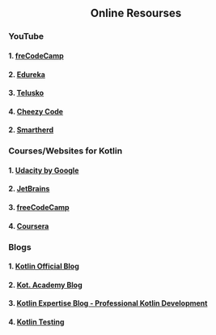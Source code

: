 <h2 align="center">Online Resourses</h2>
<h3>YouTube</h3>
<h4> 1. <a href="https://www.youtube.com/watch?v=F9UC9DY-vIU "> freCodeCamp</a></h4>
<h4> 2. <a href="https://www.youtube.com/watch?v=OMxeOiPwAcQ "> Edureka</a></h4>
<h4> 3. <a href="https://www.youtube.com/watch?v=Org0vh-VSgA&list=PLsyeobzWxl7rooJFZhc3qPLwVROovGCfh "> Telusko</a></h4>
<h4> 4. <a href="https://www.youtube.com/watch?v=NosAkIKgA4Y&list=PLRKyZvuMYSIMW3-rSOGCkPlO1z_IYJy3G "> Cheezy Code</a></h4>
<h4> 2. <a href="https://www.youtube.com/watch?v=VEqhzCFmEQI&list=PLlxmoA0rQ-LwgK1JsnMsakYNACYGa1cjR "> Smartherd</a></h4>

<h3>Courses/Websites for Kotlin</h3>
  <h4>1. <a href="https://www.udacity.com/course/kotlin-bootcamp-for-programmers--ud9011"> Udacity by Google</a></h4>
 <h4> 2. <a href="http://shop.oreilly.com/product/0636920052982.do"> JetBrains</a></h4>
  <h4>3. <a href="https://www.youtube.com/watch?v=F9UC9DY-vIU"> freeCodeCamp</a></h4>
  <h4>4. <a href="https://www.coursera.org/learn/kotlin-for-java-developers"> Coursera</a> </h4>

<h3>Blogs</h3>
<h4> 1. <a href="https://www.feedspot.com/infiniterss.php?_src=feed_title&followfeedid=282580&q=site:https%3A%2F%2Ffeeds.feedburner.com%2Fkotlin">  Kotlin Official Blog</a></h4>
<h4> 2. <a href="https://www.feedspot.com/infiniterss.php?_src=feed_title&followfeedid=4951825&q=site:https%3A%2F%2Fblog.kotlin-academy.com%2Ffeed"> Kot. Academy Blog</a></h4>
<h4> 3. <a href="https://www.feedspot.com/infiniterss.php?_src=feed_title&followfeedid=4951832&q=site:https%3A%2F%2Fkotlinexpertise.com%2Ffeed%2F">  Kotlin Expertise Blog - Professional Kotlin Development</a></h4>
<h4> 4. <a href="https://www.feedspot.com/infiniterss.php?_src=feed_title&followfeedid=5295482&q=site:https%3A%2F%2Fkotlintesting.com%2Fblog%2Frss%2F ">  Kotlin Testing</a></h4>
